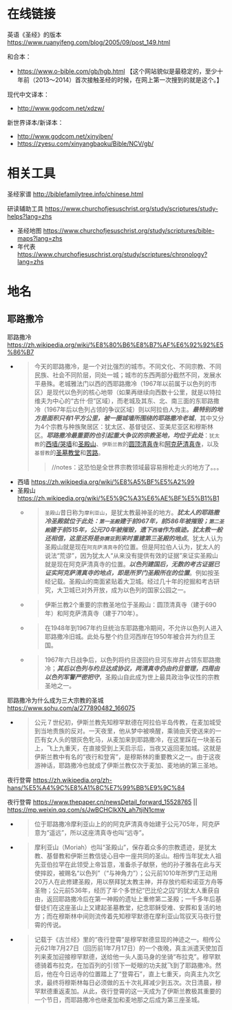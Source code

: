 
# 在线链接

英语《圣经》的版本 https://www.ruanyifeng.com/blog/2005/09/post_149.html

和合本：
- https://www.o-bible.com/gb/hgb.html  【这个网站貌似是最稳定的，至少十年前（2013～2014）首次接触圣经的时候，在网上第一次搜到的就是这个。】

现代中文译本：
- http://www.godcom.net/xdzw/

新世界译本/新译本：
- http://www.godcom.net/xinyiben/
- https://zyesu.com/xinyangbaoku/Bible/NCV/gb/

# 相关工具

圣经家谱 http://biblefamilytree.info/chinese.html

研读辅助工具 https://www.churchofjesuschrist.org/study/scriptures/study-helps?lang=zhs
- 圣经地图 https://www.churchofjesuschrist.org/study/scriptures/bible-maps?lang=zhs
- 年代表 https://www.churchofjesuschrist.org/study/scriptures/chronology?lang=zhs

# 地名

## 耶路撒冷

耶路撒冷 https://zh.wikipedia.org/wiki/%E8%80%B6%E8%B7%AF%E6%92%92%E5%86%B7
- > 今天的耶路撒冷，是一个对比强烈的城市。不同文化、不同宗教、不同民族、社会不同阶层，同处一城；城市的东西两部分截然不同，发展水平悬殊。老城雅法门以西的西耶路撒冷（1967年以前属于以色列的市区）是现代以色列的核心地带（如果再继续向西数十公里，就是以特拉维夫为中心的“古什·但”区域），而老城及其东、北、南三面的东耶路撒冷（1967年后以色列占领的争议区域）则以阿拉伯人为主。***最特别的地方是面积只有1平方公里，被一圈城墙所围绕的耶路撒冷老城***，其中又分为4个宗教与种族聚居区：犹太区、基督徒区、亚美尼亚区和穆斯林区。***耶路撒冷最重要的也引起重大争议的宗教圣地，均位于此处***：`犹太教`的[西墙/哭墙](https://zh.wikipedia.org/wiki/%E8%A5%BF%E5%A2%99)和[圣殿山](https://zh.wikipedia.org/wiki/%E5%9C%A3%E6%AE%BF%E5%B1%B1)、`伊斯兰教`的[圆顶清真寺](https://zh.wikipedia.org/wiki/%E5%9C%86%E9%A1%B6%E6%B8%85%E7%9C%9F%E5%AF%BA)和[阿克萨清真寺](https://zh.wikipedia.org/wiki/%E9%98%BF%E5%85%8B%E8%90%A8%E6%B8%85%E7%9C%9F%E5%AF%BA)，以及`基督教`的[圣墓教堂](https://zh.wikipedia.org/wiki/%E5%9C%A3%E5%A2%93%E6%95%99%E5%A0%82)和[苦路](https://zh.wikipedia.org/wiki/%E8%8B%A6%E8%B7%AF)。
  >> //notes：这恐怕是全世界宗教领域最容易擦枪走火的地方了。。。
- 西墙 https://zh.wikipedia.org/wiki/%E8%A5%BF%E5%A2%99
- 圣殿山 https://zh.wikipedia.org/wiki/%E5%9C%A3%E6%AE%BF%E5%B1%B1
  * > `圣殿山`昔日称为`摩利亚山`，是犹太教最神圣的地方。***犹太人的耶路撒冷圣殿就位于此处：`第一圣殿`建于前967年，前586年被摧毁；`第二圣殿`建于前515年，公元70年被摧毁，遗下`西墙`作为痕迹。犹太教一般还相信，这里还将是`弥赛亚`到来时重建第三圣殿的地点***。犹太人认为圣殿山就是现在`阿克萨清真寺`的位置。但是阿拉伯人认为，犹太人的说法“荒谬”，因为犹太人“从来没有提供有效的证据”来证实圣殿山就是现在阿克萨清真寺的位置。***以色列建国后，无数的考古证据已证实阿克萨清真寺的地点，即是所罗门圣殿所在的位置***。例如按圣经记载。圣殿山的南面紧贴着大卫城。经过几十年的挖掘和考古研究，大卫城已对外开放，成为以色列的国家公园之一。
  * > 伊斯兰教2个重要的宗教圣地位于圣殿山：圆顶清真寺（建于690年）和阿克萨清真寺（建于710年）。
  * > 在1948年到1967年约旦统治东耶路撒冷期间，不允许以色列人进入耶路撒冷旧城。此处与整个约旦河西岸在1950年被合并为约旦王国。
  * > 1967年六日战争后，以色列将约旦逐回约旦河东岸并占领东耶路撒冷；***其后以色列与约旦达成协议，两清真寺仍由约旦管理，四周由以色列军警严密把守***，圣殿山自此成为世上最具政治争议性的宗教圣地之一。

耶路撒冷为什么成为三大宗教的圣城 https://www.sohu.com/a/277890482_166075
- > 公元７世纪初，伊斯兰教先知穆罕默德在阿拉伯半岛传教，在麦加城受到当地贵族的反对。一天夜里，他从梦中被唤醒，乘骑由天使送来的一匹有女人头的银灰色牝马，从麦加来到耶路撒冷，在这里踩在一块圣石上，飞上九重天，在直接受到上天启示后，当夜又返回麦加城。这就是伊斯兰教中有名的“夜行和登宵”，是穆斯林的重要教义之一。由于这夜游神话，耶路撒冷也就成了伊斯兰教仅次于麦加、麦地纳的第三圣地。

夜行登霄 https://zh.wikipedia.org/zh-hans/%E5%A4%9C%E8%A1%8C%E7%99%BB%E9%9C%84

夜行登霄 https://www.thepaper.cn/newsDetail_forward_15528765 || https://mp.weixin.qq.com/s/JwBCHCIkXN_ah7tjiN1cmw
- > 位于耶路撒冷摩利亚山上的的阿克萨清真寺始建于公元705年，阿克萨意为“遥远”，所以这座清真寺也叫“远寺”。
- > 摩利亚山（Moriah）也叫“圣殿山”，保存着众多的宗教遗迹，是犹太教、基督教和伊斯兰教信徒心目中一座共同的圣山。相传当年犹太人祖先亚伯拉罕在此领受上帝旨意，准备杀子献祭，他的孙子雅各在此与天使摔跤，被赐名“以色列”（“与神角力”）；公元前1010年所罗门王动用20万人在此修建圣殿，用以祭拜犹太教主神，并存放约柜和诺亚方舟等圣物；公元前536年，经历了半个多世纪“巴比伦之囚”的犹太人重获自由，返回耶路撒冷后在第一神殿的遗址上重修第二圣殿；一千多年后基督徒们在这座圣山上又建起圣墓教堂，纪念耶稣受难、安葬和复活的地方；而在穆斯林中间则流传着先知穆罕默德在摩利亚山驾驭天马夜行登霄的传说。
- > 记载于《古兰经》里的“夜行登霄”是穆罕默德显现的神迹之一。相传公元621年7月27日（回历前1年7月17日）的一个夜晚，真主派遣天使加百列来麦加迎接穆罕默德，送给他一头人面马身的坐骑“布拉克”。穆罕默德骑着布拉克，在加百列的引领下一眨眼的功夫就飞到了耶路撒冷。然后，他在今日远寺的位置踏上了“登霄石”，直上七重天，向真主九次乞求，最终将穆斯林每日必须做的五十次礼拜减少到五次。次日清晨，穆罕默德重返麦加。从此，夜行登霄的这一天成为了伊斯兰教极其重要的一个节日，而耶路撒冷也继麦加和麦地那之后成为第三座圣城。

